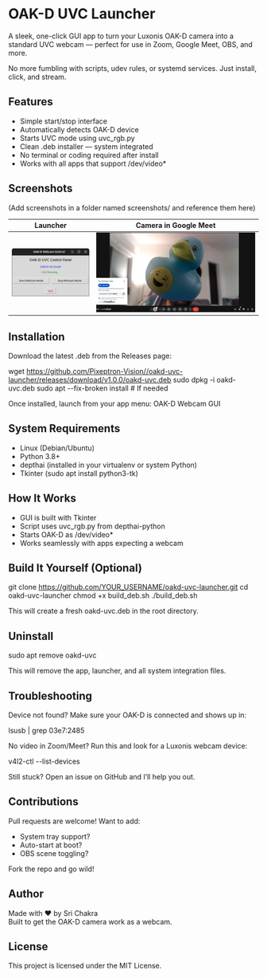 # OAK-D UVC Launcher

A sleek, one-click GUI app to turn your Luxonis OAK-D camera into a standard UVC webcam — perfect for use in Zoom, Google Meet, OBS, and more.

No more fumbling with scripts, udev rules, or systemd services. Just install, click, and stream.

## Features

- Simple start/stop interface
- Automatically detects OAK-D device
- Starts UVC mode using uvc_rgb.py
- Clean .deb installer — system integrated
- No terminal or coding required after install
- Works with all apps that support /dev/video*

## Screenshots

(Add screenshots in a folder named screenshots/ and reference them here)

| Launcher | Camera in Google Meet |
|----------|----------------|
| ![Launcher](screenshots/oakd-gui-active.png) | ![Google Meet](screenshots/oakd_in_gmeet.png) |

## Installation

Download the latest .deb from the Releases page:

wget https://github.com/Pixeptron-Vision//oakd-uvc-launcher/releases/download/v1.0.0/oakd-uvc.deb
sudo dpkg -i oakd-uvc.deb
sudo apt --fix-broken install  # If needed

Once installed, launch from your app menu:
OAK-D Webcam GUI

## System Requirements

- Linux (Debian/Ubuntu)
- Python 3.8+
- depthai (installed in your virtualenv or system Python)
- Tkinter (sudo apt install python3-tk)

## How It Works

- GUI is built with Tkinter
- Script uses uvc_rgb.py from depthai-python
- Starts OAK-D as /dev/video*
- Works seamlessly with apps expecting a webcam

## Build It Yourself (Optional)

git clone https://github.com/YOUR_USERNAME/oakd-uvc-launcher.git
cd oakd-uvc-launcher
chmod +x build_deb.sh
./build_deb.sh

This will create a fresh oakd-uvc.deb in the root directory.

## Uninstall

sudo apt remove oakd-uvc

This will remove the app, launcher, and all system integration files.

## Troubleshooting

Device not found?
Make sure your OAK-D is connected and shows up in:

lsusb | grep 03e7:2485

No video in Zoom/Meet?
Run this and look for a Luxonis webcam device:

v4l2-ctl --list-devices

Still stuck? Open an issue on GitHub and I’ll help you out.

## Contributions

Pull requests are welcome! Want to add:
- System tray support?
- Auto-start at boot?
- OBS scene toggling?

Fork the repo and go wild!

## Author

Made with ❤️ by Sri Chakra  
Built to get the OAK-D camera work as a webcam.

## License

This project is licensed under the MIT License.
